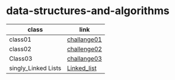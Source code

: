 # data-structures-and-algorithms

| class | link |
| ----------- | ----------- |
| class01 | [challange01](challange01/Challenges01.md) |
| class02 | [challenge02](./challange02/Challenge02.md) |
|Class03|[challange03](./challange03/challenge03.md) |
|singly_Linked Lists|[Linked_list](./linked-list/README.md)|
